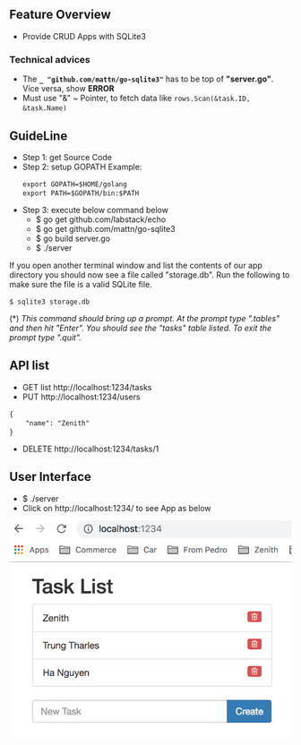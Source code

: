 ## Feature Overview
- Provide CRUD Apps with SQLite3 

### Technical advices
- The <b>`_ "github.com/mattn/go-sqlite3"`</b> has to be top of <b>"server.go"</b>. Vice versa, show <b>ERROR</b>
- Must use "&" ~ Pointer, to fetch data like  `rows.Scan(&task.ID, &task.Name)`

## GuideLine
- Step 1: get Source Code
- Step 2: setup GOPATH
	Example:
	```
	export GOPATH=$HOME/golang
	export PATH=$GOPATH/bin:$PATH
	```
- Step 3: execute below command below
	- $ go get github.com/labstack/echo
	- $ go get github.com/mattn/go-sqlite3
	- $ go build server.go
	- $ ./server


If you open another terminal window and list the contents of our app directory you should now see a file called "storage.db". Run the following to make sure the file is a valid SQLite file.
```
$ sqlite3 storage.db
```
(*) <i>This command should bring up a prompt. At the prompt type ".tables" and then hit "Enter". You should see the "tasks" table listed. To exit the prompt type ".quit".</i>



## API list
- GET list http://localhost:1234/tasks
- PUT http://localhost:1234/users 
```
{
    "name": "Zenith"
}
```
- DELETE http://localhost:1234/tasks/1

## User Interface
- $ ./server
- Click on http://localhost:1234/ to see App as below

![Screenshot](api_demo.png)